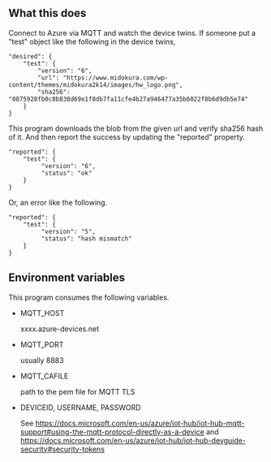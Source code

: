 What this does
--------------

Connect to Azure via MQTT and watch the device twins.
If someone put a "test" object like the following in the device twins,

	"desired": {
		"test": {
			"version": "6",
			"url": "https://www.midokura.com/wp-content/themes/midokura2k14/images/hw_logo.png",
			"sha256": "0875928fb0c8b838d69e1f8db7fa11cfe4b27a946477a35b6022f8b6d9db5e74"
		}
	}

This program downloads the blob from the given url and
verify sha256 hash of it.
And then report the success by updating the "reported" property.

	"reported": {
		"test": {
			 "version": "6",
			 "status": "ok"
		}
	}

Or, an error like the following.

	"reported": {
		"test": {
			 "version": "5",
			 "status": "hash mismatch"
		}
	}

Environment variables
---------------------

This program consumes the following variables.

* MQTT_HOST

  xxxx.azure-devices.net

* MQTT_PORT

  usually 8883

* MQTT_CAFILE

  path to the pem file for MQTT TLS

* DEVICEID, USERNAME, PASSWORD

  See https://docs.microsoft.com/en-us/azure/iot-hub/iot-hub-mqtt-support#using-the-mqtt-protocol-directly-as-a-device
  and https://docs.microsoft.com/en-us/azure/iot-hub/iot-hub-devguide-security#security-tokens
